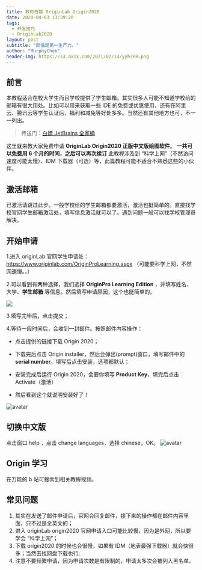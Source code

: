 ```yaml
---
title: 教你白嫖 OriginLab Origin2020
date: 2020-04-03 13:39:20
tags:
  - 开发技巧
  - OriginLab2020
layout: post
subtitle: "颜值是第一生产力。"
author: "MurphyChen"
header-img: https://s3.ax1x.com/2021/02/14/yyh3PH.png
---
```


## 前言

本教程适合在校大学生而且学校提供了学生邮箱。其实很多人可能不知道学校给的邮箱有很大用处。比如可以用来获取一些 IDE 的免费或优惠使用，还有在阿里云、腾讯云等学生认证后，福利和减免等好处多多。当然还有其他地方也可，不一一列出。

> 传送门：[白嫖 JetBrains 全家桶](https://mphy.gitee.io/jetbrains-free-get/)

<!--more-->

这里就来教大家免费申请 **OriginLab Origin2020 正版中文版绘图软件**。
**一共可以免费用 6 个月的时间，之后可以再次续订**
此教程涉及到 “科学上网”（不然访问速度可能太慢）、IDM 下载器（可选）等，此篇教程可能不适合不熟悉这些的小伙伴。

## 激活邮箱

已激活请跳过此步。一般学校给的学生邮箱都要激活，激活也挺简单的。直接找学校官网学生邮箱激活处，填写信息激活就可以了。遇到问题一般可以找学校管理员解决。

## 开始申请

1.进入 originLab 官网学生申请处：https://www.originlab.com/OriginProLearning.aspx （可能要科学上网，不然网速慢。。）

2.可以看到有两种选择，我们选择 **OriginPro Learning Edition** ，并填写姓名、大学、**学生邮箱** 等信息。然后填写申请原因，这个也挺简单的。

![](https://s1.ax1x.com/2020/04/03/GNqGVI.png)

3.填写完毕后，点击提交；

4.等待一段时间后，会收到一封邮件。按照邮件内容操作：

- 点击提供的链接下载 Origin 2020；

- 下载完后点击 Origin installer，然后会弹出(prompt)窗口，填写邮件中的 **serial number**。填写后点击安装，选项都默认；

- 安装完成后运行 Origin 2020，会要你填写 **Product Key**，填完后点击 Activate（激活）

- 然后看到这个就说明安装好了！

![avatar](https://s1.ax1x.com/2020/04/03/GNO78K.png)

## 切换中文版

点击窗口 help ，点击 change languages，选择 chinese，OK。
![avatar](https://s1.ax1x.com/2020/04/03/GUCWrV.png)

## Origin 学习

在万能的 b 站可搜索到相关教程视频。

## 常见问题

1. 其实在发送了邮件申请后，官网会回复邮件，接下来的操作都在邮件内容里面，只不过是全英文的；
2. 进入 originLab origin2020 官网申请入口可能比较慢，因为是外网，所以要学会 “科学上网”；
3. 下载 origin2020 的时候也会很慢，如果有 IDM（地表最强下载器）就会快很多；当然去找网盘下载也行;
4. 注意不要频繁申请，因为申请次数是有限制的，申请太多次会被列入黑名单。
